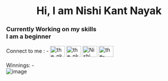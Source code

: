 <h1 align="Center"> Hi, I am Nishi Kant Nayak </h1>
<h3> Currently Working on my skills <br>
I am a beginner
</h3>
<p>
Connect to me : - 
<a href="https://www.instagram.com/the_nk_nayak/" target="blank"> <img align="center" src="https://raw.githubusercontent.com/rahuldkjain/github-profile-readme-generator/master/src/images/icons/Social/instagram.svg" alt="the_nk_nayak" height="30" width="40" /></a>
<a href="https://www.instagram.com/the_nk_nayak/" target="blank"> <img align="center" src="https://raw.githubusercontent.com/rahuldkjain/github-profile-readme-generator/master/src/images/icons/Social/instagram.svg" alt="the_nk_nayak" height="30" width="40" /></a>
<a href="https://www.linkedin.com/in/nishi-kant-nayak/" target="blank"> <img align="center" src="https://raw.githubusercontent.com/rahuldkjain/github-profile-readme-generator/master/src/images/icons/Social/linked-in-alt.svg" alt="Nishi Kant Nayak" height="30" width="40" /></a>
<a href="https://leetcode.com/u/the-nk-nayak/" target="blank"> <img align="center" src="https://raw.githubusercontent.com/rahuldkjain/github-profile-readme-generator/master/src/images/icons/Social/leet-code.svg" alt="the-nk-nayak" height="30" width="40" /></a>
  
</p>


Winnings: - <br>
<text>![image](https://github.com/the-nk-nayak/the-nk-nayak/assets/113226791/e85f8883-0036-4397-ae36-b2b9cce3400a)</text>


